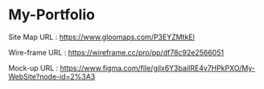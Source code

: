 # My-Portfolio
Site Map URL     :   https://www.gloomaps.com/P3EYZMtkEl

Wire-frame URL   :   https://wireframe.cc/pro/pp/df78c92e2566051

Mock-up URL      :   https://www.figma.com/file/gilx6Y3baiIRE4y7HPkPXO/My-WebSite?node-id=2%3A3
